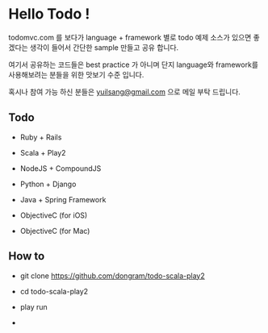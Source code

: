 # Hello Todo !
todomvc.com 를 보다가 language + framework 별로 todo 예제 소스가 있으면 좋겠다는 생각이 들어서 간단한 sample 만들고 공유 합니다. 

여기서 공유하는 코드들은 best practice 가 아니며 단지 language와 framework를 사용해보려는 분들을 위한 맛보기 수준 입니다.

혹시나 참여 가능 하신 분들은 yuilsang@gmail.com 으로 메일 부탁 드립니다.


## Todo

* Ruby + Rails

* Scala + Play2

* NodeJS + CompoundJS

* Python + Django

* Java + Spring Framework

* ObjectiveC (for iOS)

* ObjectiveC (for Mac)


## How to 

* git clone https://github.com/dongram/todo-scala-play2

* cd todo-scala-play2 

* play run 
* 

